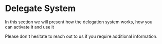 # Delegate System

In this section we will present how the delegation system works, how you can activate it and use it

Please don't hesitate to reach out to us if you require additional information.

